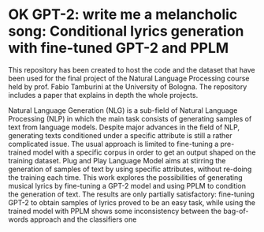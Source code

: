 # OK GPT-2: write me a melancholic song: Conditional lyrics generation with fine-tuned GPT-2 and PPLM


This repository has been created to host the code and the dataset that have been used for the final project of the Natural Language Processing course held by prof. Fabio Tamburini at the University of Bologna. The repository includes a paper that explains in depth the whole projects.

Natural Language Generation (NLG) is a sub-field of Natural Language Processing (NLP)
in which the main task consists of generating samples of text from language models. Despite
major advances in the field of NLP, generating texts conditioned under a specific attribute is
still a rather complicated issue. The usual approach is limited to fine-tuning a pre-trained model
with a specific corpus in order to get an output shaped on the training dataset. Plug and Play
Language Model aims at stirring the generation of samples of text by using specific attributes,
without re-doing the training each time. This work explores the possibilities of generating
musical lyrics by fine-tuning a GPT-2 model and using PPLM to condition the generation of
text. The results are only partially satisfactory: fine-tuning GPT-2 to obtain samples of lyrics
proved to be an easy task, while using the trained model with PPLM shows some inconsistency
between the bag-of-words approach and the classifiers one

